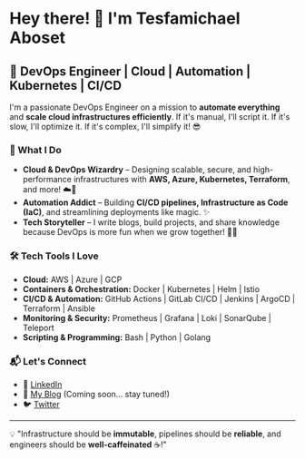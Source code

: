 # Hey there! 👋 I'm Tesfamichael Aboset

## 🚀 DevOps Engineer | Cloud | Automation | Kubernetes | CI/CD

I'm a passionate DevOps Engineer on a mission to **automate everything** and **scale cloud infrastructures efficiently**. If it's manual, I'll script it. If it's slow, I'll optimize it. If it's complex, I'll simplify it! 😎

### 🌟 What I Do
- **Cloud & DevOps Wizardry** – Designing scalable, secure, and high-performance infrastructures with **AWS, Azure, Kubernetes, Terraform**, and more! ☁️🚀
- **Automation Addict** – Building **CI/CD pipelines, Infrastructure as Code (IaC)**, and streamlining deployments like magic. ✨
- **Tech Storyteller** – I write blogs, build projects, and share knowledge because DevOps is more fun when we grow together! 📢💡

### 🛠️ Tech Tools I Love
- **Cloud:** AWS | Azure | GCP
- **Containers & Orchestration:** Docker | Kubernetes | Helm | Istio
- **CI/CD & Automation:** GitHub Actions | GitLab CI/CD | Jenkins | ArgoCD | Terraform | Ansible
- **Monitoring & Security:** Prometheus | Grafana | Loki | SonarQube | Teleport
- **Scripting & Programming:** Bash | Python | Golang

### 📬 Let's Connect
- 🚀 [LinkedIn](https://linkedin.com/in/tesfamichael-aboset)
- 📖 [My Blog](#) (Coming soon... stay tuned!)
- 🐦 [Twitter](https://twitter.com/yourhandle)

---
💡 "Infrastructure should be **immutable**, pipelines should be **reliable**, and engineers should be **well-caffeinated** ☕!"

